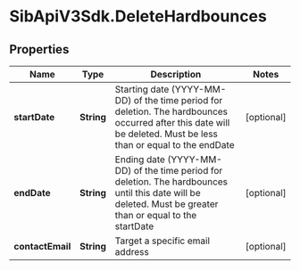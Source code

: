 # SibApiV3Sdk.DeleteHardbounces

## Properties
Name | Type | Description | Notes
------------ | ------------- | ------------- | -------------
**startDate** | **String** | Starting date (YYYY-MM-DD) of the time period for deletion. The hardbounces occurred after this date will be deleted. Must be less than or equal to the endDate | [optional] 
**endDate** | **String** | Ending date (YYYY-MM-DD) of the time period for deletion. The hardbounces until this date will be deleted. Must be greater than or equal to the startDate | [optional] 
**contactEmail** | **String** | Target a specific email address | [optional] 


